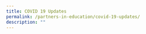```yaml
---
title: COVID 19 Updates
permalink: /partners-in-education/covid-19-updates/
description: ""
---
```

